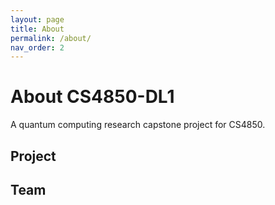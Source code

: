 ```yaml
---
layout: page
title: About
permalink: /about/
nav_order: 2
---
```


# About CS4850-DL1

A quantum computing research capstone project for CS4850.

## Project

## Team
